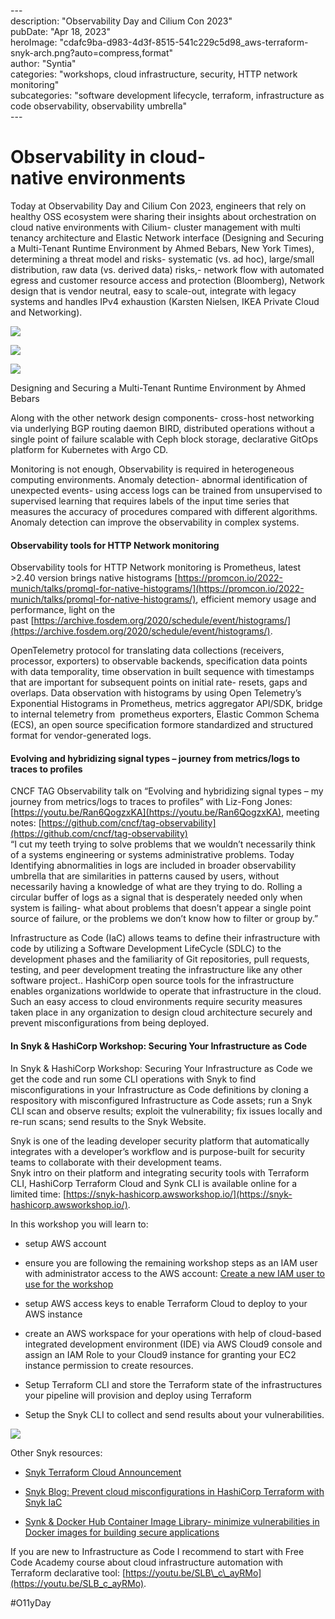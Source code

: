 \---  
description: "Observability Day and Cilium Con 2023"   
pubDate: "Apr 18, 2023"   
heroImage: "cdafc9ba-d983-4d3f-8515-541c229c5d98_aws-terraform-snyk-arch.png?auto=compress,format"   
author: "Syntia"   
categories: "workshops, cloud infrastructure, security, HTTP network monitoring"   
subcategories: "software development lifecycle, terraform, infrastructure as code observability, observability umbrella"   
\---  

# **Observability in cloud-native environments**

Today at Observability Day and Cilium Con 2023, engineers that rely on healthy OSS ecosystem were sharing their insights about orchestration on cloud native environments with Cilium- cluster management with multi tenancy architecture and Elastic Network interface (Designing and Securing a Multi-Tenant Runtime Environment by Ahmed Bebars, New York Times), determining a threat model and risks- systematic (vs. ad hoc), large/small distribution, raw data (vs. derived data) risks,- network flow with automated egress and customer resource access and protection (Bloomberg), Network design that is vendor neutral, easy to scale-out, integrate with legacy systems and handles IPv4 exhaustion (Karsten Nielsen, IKEA Private Cloud and Networking).

![](https://images.prismic.io/syntia/334ca43c-c494-4a5c-bddd-25e3990b340f_screenshot-2023-04-18-at-11.07.38.png?auto=compress,format)

![](https://images.prismic.io/syntia/94e43f94-d1b5-4847-bc79-8abef037363a_screenshot-2023-04-18-at-10.39.12.png?auto=compress,format)

![](https://images.prismic.io/syntia/0b73fbe3-33fb-4071-a186-7adadb141db3_screenshot-2023-04-18-at-10.31.08.png?auto=compress,format)

Designing and Securing a Multi-Tenant Runtime Environment by Ahmed Bebars

Along with the other network design components- cross-host networking via underlying BGP routing daemon BIRD, distributed operations without a single point of failure scalable with Ceph block storage, declarative GitOps platform for Kubernetes with Argo CD.

Monitoring is not enough, Observability is required in heterogeneous computing environments. Anomaly detection- abnormal identification of unexpected events- using access logs can be trained from unsupervised to supervised learning that requires labels of the input time series that measures the accuracy of procedures compared with different algorithms. Anomaly detection can improve the observability in complex systems.

#### **Observability tools for HTTP Network monitoring**

Observability tools for HTTP Network monitoring is Prometheus, latest >2.40 version brings native histograms [https://promcon.io/2022-munich/talks/promql-for-native-histograms/](https://promcon.io/2022-munich/talks/promql-for-native-histograms/), efficient memory usage and performance, light on the past [https://archive.fosdem.org/2020/schedule/event/histograms/](https://archive.fosdem.org/2020/schedule/event/histograms/).

OpenTelemetry protocol for translating data collections (receivers, processor, exporters) to observable backends, specification data points with data temporality, time observation in built sequence with timestamps that are important for subsequent points on initial rate- resets, gaps and overlaps. Data observation with histograms by using Open Telemetry’s Exponential Histograms in Prometheus, metrics aggregator API/SDK, bridge to internal telemetry from  prometheus exporters, Elastic Common Schema (ECS), an open source specification formore standardized and structured format for vendor-generated logs.

#### **Evolving and hybridizing signal types – journey from metrics/logs to traces to profiles**

CNCF TAG Observability talk on “Evolving and hybridizing signal types – my journey from metrics/logs to traces to profiles” with Liz-Fong Jones: [https://youtu.be/Ran6QogzxKA](https://youtu.be/Ran6QogzxKA), meeting notes: [https://github.com/cncf/tag-observability](https://github.com/cncf/tag-observability)  
“I cut my teeth trying to solve problems that we wouldn’t necessarily think of a systems engineering or systems administrative problems. Today Identifying abnormalities in logs are included in broader observability umbrella that are similarities in patterns caused by users, without necessarily having a knowledge of what are they trying to do. Rolling a circular buffer of logs as a signal that is desperately needed only when system is failing- what about problems that doesn’t appear a single point source of failure, or the problems we don’t know how to filter or group by.”

Infrastructure as Code (IaC) allows teams to define their infrastructure with code by utilizing a Software Development LifeCycle (SDLC) to the development phases and the familiarity of Git repositories, pull requests, testing, and peer development treating the infrastructure like any other software project.. HashiCorp open source tools for the infrastructure enables organizations worldwide to operate that infrastructure in the cloud.  
Such an easy access to cloud environments require security measures taken place in any organization to design cloud architecture securely and prevent misconfigurations from being deployed.

#### **In Snyk & HashiCorp Workshop: Securing Your Infrastructure as Code**

In Snyk & HashiCorp Workshop: Securing Your Infrastructure as Code we get the code and run some CLI operations with Snyk to find misconfigurations in your Infrastructure as Code definitions by cloning a respository with misconfigured Infrastructure as Code assets; run a Snyk CLI scan and observe results; exploit the vulnerability; fix issues locally and re-run scans; send results to the Snyk Website.

Snyk is one of the leading developer security platform that automatically integrates with a developer’s workflow and is purpose-built for security teams to collaborate with their development teams.  
Snyk intro on their platform and integrating security tools with Terraform CLI, HashiCorp Terraform Cloud and Synk CLI is available online for a limited time: [https://snyk-hashicorp.awsworkshop.io/](https://snyk-hashicorp.awsworkshop.io/).

In this workshop you will learn to:

*   setup AWS account
    
*   ensure you are following the remaining workshop steps as an IAM user with administrator access to the AWS account: [Create a new IAM user to use for the workshop](https://console.aws.amazon.com/iam/home?#/users$new)
    
*   setup AWS access keys to enable Terraform Cloud to deploy to your AWS instance
    
*   create an AWS workspace for your operations with help of cloud-based integrated development environment (IDE) via AWS Cloud9 console and assign an IAM Role to your Cloud9 instance for granting your EC2 instance permission to create resources.
    
*   Setup Terraform CLI and store the Terraform state of the infrastructures your pipeline will provision and deploy using Terraform
    
*   Setup the Snyk CLI to collect and send results about your vulnerabilities.
    

![](https://images.prismic.io/syntia/cdafc9ba-d983-4d3f-8515-541c229c5d98_aws-terraform-snyk-arch.png?auto=compress,format)

Other Snyk resources:

*   [Snyk Terraform Cloud Announcement](https://snyk.io/blog/snyk-iac-security-terraform-cloud/)
    
*   [Snyk Blog: Prevent cloud misconfigurations in HashiCorp Terraform with Snyk IaC](https://snyk.io/blog/prevent-cloud-misconfigurations-hashicorp-terraform-snyk-iac/)
    
*   [Synk & Docker Hub Container Image Library- minimize vulnerabilities in Docker images for building secure applications](https://snyk.io/advisor/docker)
    

If you are new to Infrastructure as Code I recommend to start with Free Code Academy course about cloud infrastructure automation with Terraform declarative tool: [https://youtu.be/SLB\_c\_ayRMo](https://youtu.be/SLB_c_ayRMo).

#O11yDay